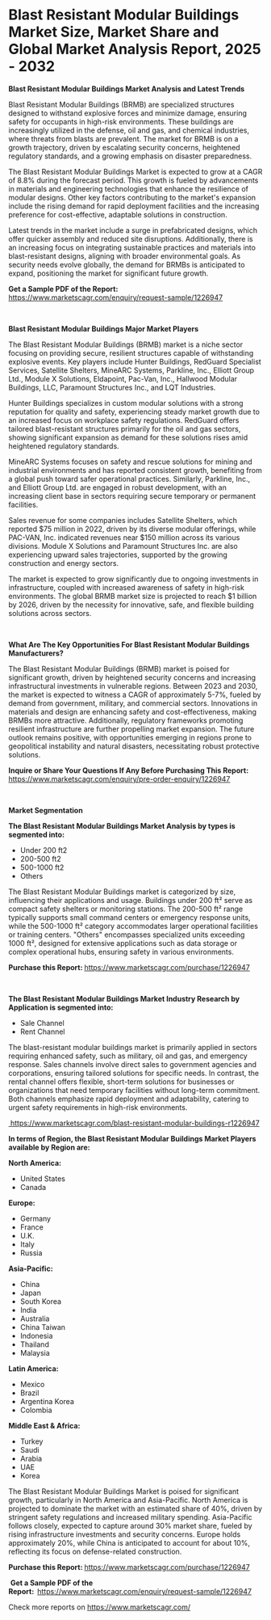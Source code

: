 <p><h1>Blast Resistant Modular Buildings Market Size, Market Share and Global Market Analysis Report, 2025 - 2032</h1></p><p><strong>Blast Resistant Modular Buildings Market Analysis and Latest Trends</strong></p>
<p><p>Blast Resistant Modular Buildings (BRMB) are specialized structures designed to withstand explosive forces and minimize damage, ensuring safety for occupants in high-risk environments. These buildings are increasingly utilized in the defense, oil and gas, and chemical industries, where threats from blasts are prevalent. The market for BRMB is on a growth trajectory, driven by escalating security concerns, heightened regulatory standards, and a growing emphasis on disaster preparedness.</p><p>The Blast Resistant Modular Buildings Market is expected to grow at a CAGR of 8.8% during the forecast period. This growth is fueled by advancements in materials and engineering technologies that enhance the resilience of modular designs. Other key factors contributing to the market's expansion include the rising demand for rapid deployment facilities and the increasing preference for cost-effective, adaptable solutions in construction.</p><p>Latest trends in the market include a surge in prefabricated designs, which offer quicker assembly and reduced site disruptions. Additionally, there is an increasing focus on integrating sustainable practices and materials into blast-resistant designs, aligning with broader environmental goals. As security needs evolve globally, the demand for BRMBs is anticipated to expand, positioning the market for significant future growth.</p></p>
<p><strong>Get a Sample PDF of the Report:&nbsp;</strong> <a href="https://www.marketscagr.com/enquiry/request-sample/1226947?utm_campaign=3228&utm_medium=2&utm_source=Github&utm_content=ia&utm_term=09042025&utm_id=blast-resistant-modular-buildings">https://www.marketscagr.com/enquiry/request-sample/1226947</a></p>
<p>&nbsp;</p>
<p><strong>Blast Resistant Modular Buildings Major Market Players</strong></p>
<p><p>The Blast Resistant Modular Buildings (BRMB) market is a niche sector focusing on providing secure, resilient structures capable of withstanding explosive events. Key players include Hunter Buildings, RedGuard Specialist Services, Satellite Shelters, MineARC Systems, Parkline, Inc., Elliott Group Ltd., Module X Solutions, Eldapoint, Pac-Van, Inc., Hallwood Modular Buildings, LLC, Paramount Structures Inc., and LQT Industries.</p><p>Hunter Buildings specializes in custom modular solutions with a strong reputation for quality and safety, experiencing steady market growth due to an increased focus on workplace safety regulations. RedGuard offers tailored blast-resistant structures primarily for the oil and gas sectors, showing significant expansion as demand for these solutions rises amid heightened regulatory standards.</p><p>MineARC Systems focuses on safety and rescue solutions for mining and industrial environments and has reported consistent growth, benefiting from a global push toward safer operational practices. Similarly, Parkline, Inc., and Elliott Group Ltd. are engaged in robust development, with an increasing client base in sectors requiring secure temporary or permanent facilities.</p><p>Sales revenue for some companies includes Satellite Shelters, which reported $75 million in 2022, driven by its diverse modular offerings, while PAC-VAN, Inc. indicated revenues near $150 million across its various divisions. Module X Solutions and Paramount Structures Inc. are also experiencing upward sales trajectories, supported by the growing construction and energy sectors.</p><p>The market is expected to grow significantly due to ongoing investments in infrastructure, coupled with increased awareness of safety in high-risk environments. The global BRMB market size is projected to reach $1 billion by 2026, driven by the necessity for innovative, safe, and flexible building solutions across sectors.</p></p>
<p>&nbsp;</p>
<p><strong>What Are The Key Opportunities For Blast Resistant Modular Buildings Manufacturers?</strong></p>
<p><p>The Blast Resistant Modular Buildings (BRMB) market is poised for significant growth, driven by heightened security concerns and increasing infrastructural investments in vulnerable regions. Between 2023 and 2030, the market is expected to witness a CAGR of approximately 5-7%, fueled by demand from government, military, and commercial sectors. Innovations in materials and design are enhancing safety and cost-effectiveness, making BRMBs more attractive. Additionally, regulatory frameworks promoting resilient infrastructure are further propelling market expansion. The future outlook remains positive, with opportunities emerging in regions prone to geopolitical instability and natural disasters, necessitating robust protective solutions.</p></p>
<p><strong>Inquire or Share Your Questions If Any Before Purchasing This Report:</strong> <a href="https://www.marketscagr.com/enquiry/pre-order-enquiry/1226947?utm_campaign=3228&utm_medium=2&utm_source=Github&utm_content=ia&utm_term=09042025&utm_id=blast-resistant-modular-buildings">https://www.marketscagr.com/enquiry/pre-order-enquiry/1226947</a></p>
<p>&nbsp;</p>
<p><strong>Market Segmentation</strong></p>
<p><strong>The Blast Resistant Modular Buildings Market Analysis by types is segmented into:</strong></p>
<p><ul><li>Under 200 ft2</li><li>200-500 ft2</li><li>500-1000 ft2</li><li>Others</li></ul></p>
<p><p>The Blast Resistant Modular Buildings market is categorized by size, influencing their applications and usage. Buildings under 200 ft² serve as compact safety shelters or monitoring stations. The 200-500 ft² range typically supports small command centers or emergency response units, while the 500-1000 ft² category accommodates larger operational facilities or training centers. "Others" encompasses specialized units exceeding 1000 ft², designed for extensive applications such as data storage or complex operational hubs, ensuring safety in various environments.</p></p>
<p><strong>Purchase this Report:&nbsp;</strong><a href="https://www.marketscagr.com/purchase/1226947?utm_campaign=3228&utm_medium=2&utm_source=Github&utm_content=ia&utm_term=09042025&utm_id=blast-resistant-modular-buildings">https://www.marketscagr.com/purchase/1226947</a></p>
<p>&nbsp;</p>
<p><strong>The Blast Resistant Modular Buildings Market Industry Research by Application is segmented into:</strong></p>
<p><ul><li>Sale Channel</li><li>Rent Channel</li></ul></p>
<p><p>The blast-resistant modular buildings market is primarily applied in sectors requiring enhanced safety, such as military, oil and gas, and emergency response. Sales channels involve direct sales to government agencies and corporations, ensuring tailored solutions for specific needs. In contrast, the rental channel offers flexible, short-term solutions for businesses or organizations that need temporary facilities without long-term commitment. Both channels emphasize rapid deployment and adaptability, catering to urgent safety requirements in high-risk environments.</p></p>
<p><a href="https://www.marketscagr.com/blast-resistant-modular-buildings-r1226947?utm_campaign=3228&utm_medium=2&utm_source=Github&utm_content=ia&utm_term=09042025&utm_id=blast-resistant-modular-buildings">&nbsp;https://www.marketscagr.com/blast-resistant-modular-buildings-r1226947</a></p>
<p><strong>In terms of Region, the Blast Resistant Modular Buildings Market Players available by Region are:</strong></p>
<p>
    <p> <strong> North America: </strong>
        <ul>
            <li>United States</li>
            <li>Canada</li>
        </ul>
        </p> 
    <p> <strong> Europe: </strong>
        <ul>
            <li>Germany</li>
            <li>France</li>
            <li>U.K.</li>
            <li>Italy</li>
            <li>Russia</li>
        </ul>
        </p> 
    <p> <strong> Asia-Pacific: </strong>
        <ul>
            <li>China</li>
            <li>Japan</li>
            <li>South Korea</li>
            <li>India</li>
            <li>Australia</li>
            <li>China Taiwan</li>
            <li>Indonesia</li>
            <li>Thailand</li>
            <li>Malaysia</li>
        </ul>
        </p> 
    <p> <strong> Latin America: </strong>
        <ul>
            <li>Mexico</li>
            <li>Brazil</li>
            <li>Argentina Korea</li>
            <li>Colombia</li>
        </ul>
        </p> 
    <p> <strong> Middle East & Africa: </strong>
        <ul>
            <li>Turkey</li>
            <li>Saudi</li>
            <li>Arabia</li>
            <li>UAE</li>
            <li>Korea</li>
        </ul>
    </p>
    </p>
<p><p>The Blast Resistant Modular Buildings Market is poised for significant growth, particularly in North America and Asia-Pacific. North America is projected to dominate the market with an estimated share of 40%, driven by stringent safety regulations and increased military spending. Asia-Pacific follows closely, expected to capture around 30% market share, fueled by rising infrastructure investments and security concerns. Europe holds approximately 20%, while China is anticipated to account for about 10%, reflecting its focus on defense-related construction.</p></p>
<p><strong>Purchase this Report: </strong><a href="https://www.marketscagr.com/purchase/1226947?utm_campaign=3228&utm_medium=2&utm_source=Github&utm_content=ia&utm_term=09042025&utm_id=blast-resistant-modular-buildings">https://www.marketscagr.com/purchase/1226947</a></p>
<p>&nbsp;<strong>Get a Sample PDF of the Report:&nbsp;&nbsp;</strong><a href="https://www.marketscagr.com/enquiry/request-sample/1226947?utm_campaign=3228&utm_medium=2&utm_source=Github&utm_content=ia&utm_term=09042025&utm_id=blast-resistant-modular-buildings">https://www.marketscagr.com/enquiry/request-sample/1226947</a></p>
<p><strong></strong></p>
<p>Check more reports on <a href="https://www.marketscagr.com/?utm_campaign=3228&utm_medium=2&utm_source=Github&utm_content=ia&utm_term=09042025&utm_id=blast-resistant-modular-buildings">https://www.marketscagr.com/</a></p>